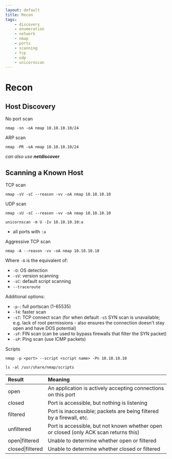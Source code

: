 ```yaml
---
layout: default
title: Recon
tags:
    - discovery
    - enumeration
    - network
    - nmap
    - ports
    - scanning
    - tcp 
    - udp
    - unicornscan
---
```

# Recon
## Host Discovery
No port scan

```shell
nmap -sn -oA nmap 10.10.10.10/24
```

ARP scan

```shell
nmap -PR -oA nmap 10.10.10.10/24
```

_can also use **netdiscover**_
## Scanning a Known Host

TCP scan

```shell
nmap -sV -sC --reason -vv -oA nmap 10.10.10.10
```

UDP scan

```shell
nmap -sU -sC --reason -vv -oA nmap 10.10.10.10
```

```shell
unicornscan -m U -Iv 10.10.10.10:a
```
- all ports with `:a`

Aggressive TCP scan

```shell
nmap -A --reason -vv -oA nmap 10.10.10.10
```

Where `-A` is the equivalent of:
- `-O`: OS detection
- `-sV`: version scanning
- `-sC`: default script scanning
- `--traceroute`

Additional options:
- `-p-`: full portscan (1-65535)
- `-T4`: faster scan
- `-sT`: TCP connect scan (for when default `-sS` SYN scan is unavailable; e.g. lack of root permissions - also ensures the connection doesn't stay open and have DOS potential)
- `-sF`: FIN scan (can be used to bypass firewalls that filter the SYN packet)
- `-sP`: Ping scan (use ICMP packets)

Scripts

```shell
nmap -p <port> --script <script name> -Pn 10.10.10.10
```

```shell
ls -al /usr/share/nmap/scripts
```

Result | Meaning
:--- | :---
open | An application is actively accepting connections on this port
closed | Port is accessible, but nothing is listening
filtered | Port is inaccessible; packets are being filtered by a firewall, etc.
unfiltered | Port is accessible, but not known whether open or closed (only ACK scan returns this)
open\|filtered | Unable to determine whether open or filtered
closed\|filtered | Unable to determine whether closed or filtered
